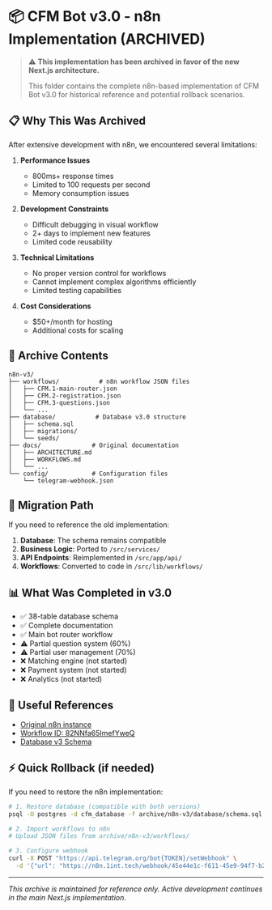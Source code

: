# 📦 CFM Bot v3.0 - n8n Implementation (ARCHIVED)

> ⚠️ **This implementation has been archived in favor of the new Next.js architecture.**
> 
> This folder contains the complete n8n-based implementation of CFM Bot v3.0 for historical reference and potential rollback scenarios.

## 📋 Why This Was Archived

After extensive development with n8n, we encountered several limitations:

1. **Performance Issues**
   - 800ms+ response times
   - Limited to 100 requests per second
   - Memory consumption issues

2. **Development Constraints**
   - Difficult debugging in visual workflow
   - 2+ days to implement new features
   - Limited code reusability

3. **Technical Limitations**
   - No proper version control for workflows
   - Cannot implement complex algorithms efficiently
   - Limited testing capabilities

4. **Cost Considerations**
   - $50+/month for hosting
   - Additional costs for scaling

## 📁 Archive Contents

```
n8n-v3/
├── workflows/           # n8n workflow JSON files
│   ├── CFM.1-main-router.json
│   ├── CFM.2-registration.json
│   ├── CFM.3-questions.json
│   └── ...
├── database/           # Database v3.0 structure
│   ├── schema.sql
│   ├── migrations/
│   └── seeds/
├── docs/              # Original documentation
│   ├── ARCHITECTURE.md
│   ├── WORKFLOWS.md
│   └── ...
└── config/            # Configuration files
    └── telegram-webhook.json
```

## 🔄 Migration Path

If you need to reference the old implementation:

1. **Database**: The schema remains compatible
2. **Business Logic**: Ported to `/src/services/`
3. **API Endpoints**: Reimplemented in `/src/app/api/`
4. **Workflows**: Converted to code in `/src/lib/workflows/`

## 📊 What Was Completed in v3.0

- ✅ 38-table database schema
- ✅ Complete documentation
- ✅ Main bot router workflow
- ⚠️ Partial question system (60%)
- ⚠️ Partial user management (70%)
- ❌ Matching engine (not started)
- ❌ Payment system (not started)
- ❌ Analytics (not started)

## 🔗 Useful References

- [Original n8n instance](https://n8n.1int.tech)
- [Workflow ID: 82NNfa65ImefYweQ](https://n8n.1int.tech/workflow/82NNfa65ImefYweQ)
- [Database v3 Schema](database/schema.sql)

## ⚡ Quick Rollback (if needed)

If you need to restore the n8n implementation:

```bash
# 1. Restore database (compatible with both versions)
psql -U postgres -d cfm_database -f archive/n8n-v3/database/schema.sql

# 2. Import workflows to n8n
# Upload JSON files from archive/n8n-v3/workflows/

# 3. Configure webhook
curl -X POST "https://api.telegram.org/bot{TOKEN}/setWebhook" \
  -d '{"url": "https://n8n.1int.tech/webhook/45e44e1c-f611-45e9-94f7-b2247b25b8db"}'
```

---

*This archive is maintained for reference only. Active development continues in the main Next.js implementation.*
